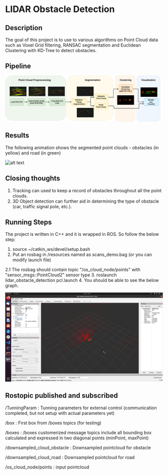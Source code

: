 # LIDAR Obstacle Detection


## Description

The goal of this project is to use to various algorithms on Point Cloud data such as Voxel Grid filtering, RANSAC segmentation and Euclidean Clustering with KD-Tree to detect obstacles.





## Pipeline

![alt text](assets/flowchart_2.png)

## Results
The following animation shows the segmented point clouds - obstacles (in yellow) and road (in green)

![alt text](assets/animation.gif)


## Closing thoughts
1. Tracking can used to keep a record of obstacles throughout all the point clouds.
2. 3D Object detection can further aid in determining the type of obstacle (car, traffic signal pole, etc.).

## Running Steps
The project is written in C++ and it is wrapped in ROS. So follow the below step:
1. source ~/catkin_ws/devel/setup.bash
2. Put an rosbag in /resources named as scans_demo.bag (or you can modify launch file)

  2.1 The rosbag should contain topic "/os_cloud_node/points" with "sensor_msgs::PointCloud2" sensor type
3. roslaunch lidar_obstacle_detection pcl.launch
4. You should be able to see the below graph.

![alt text](assets/Rviz.png)

## Rostopic published and subscribed
/TunningParam                  : Tunning parameters for external control (communication completed, but not setup with actual parameters yet) 

/box                           : First box from /boxes topics (for testing) 

/boxes                         : /boxes customerized message topics include all bounding box calculated and expressed in two diagonal points (minPoint, maxPoint)

/downsampled_cloud_obstacle    : Downsampled pointcloud for obstacle 

/downsampled_cloud_road        : Downsampled pointcloud for road 

/os_cloud_node/points          : input pointcloud


